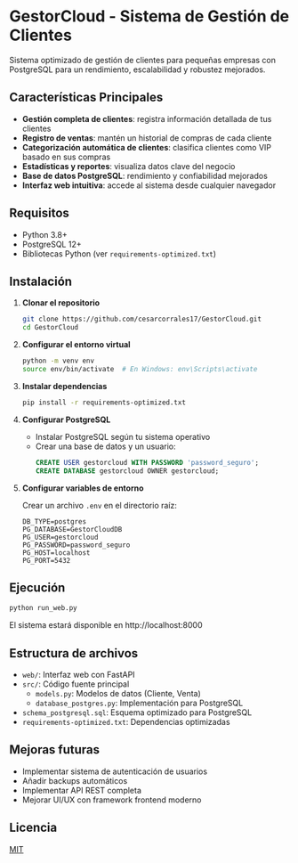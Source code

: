 # GestorCloud - Sistema de Gestión de Clientes

Sistema optimizado de gestión de clientes para pequeñas empresas con PostgreSQL para un rendimiento, escalabilidad y robustez mejorados.

## Características Principales

- **Gestión completa de clientes**: registra información detallada de tus clientes
- **Registro de ventas**: mantén un historial de compras de cada cliente
- **Categorización automática de clientes**: clasifica clientes como VIP basado en sus compras
- **Estadísticas y reportes**: visualiza datos clave del negocio
- **Base de datos PostgreSQL**: rendimiento y confiabilidad mejorados
- **Interfaz web intuitiva**: accede al sistema desde cualquier navegador

## Requisitos

- Python 3.8+
- PostgreSQL 12+
- Bibliotecas Python (ver `requirements-optimized.txt`)

## Instalación

1. **Clonar el repositorio**

   ```bash
   git clone https://github.com/cesarcorrales17/GestorCloud.git
   cd GestorCloud
   ```

2. **Configurar el entorno virtual**

   ```bash
   python -m venv env
   source env/bin/activate  # En Windows: env\Scripts\activate
   ```

3. **Instalar dependencias**

   ```bash
   pip install -r requirements-optimized.txt
   ```

4. **Configurar PostgreSQL**

   - Instalar PostgreSQL según tu sistema operativo
   - Crear una base de datos y un usuario:
     ```sql
     CREATE USER gestorcloud WITH PASSWORD 'password_seguro';
     CREATE DATABASE gestorcloud OWNER gestorcloud;
     ```

5. **Configurar variables de entorno**

   Crear un archivo `.env` en el directorio raíz:
   ```
   DB_TYPE=postgres
   PG_DATABASE=GestorCloudDB
   PG_USER=gestorcloud
   PG_PASSWORD=password_seguro
   PG_HOST=localhost
   PG_PORT=5432
   ```

## Ejecución

```bash
python run_web.py
```

El sistema estará disponible en http://localhost:8000

## Estructura de archivos

- `web/`: Interfaz web con FastAPI
- `src/`: Código fuente principal
  - `models.py`: Modelos de datos (Cliente, Venta)
  - `database_postgres.py`: Implementación para PostgreSQL
- `schema_postgresql.sql`: Esquema optimizado para PostgreSQL
- `requirements-optimized.txt`: Dependencias optimizadas

## Mejoras futuras

- Implementar sistema de autenticación de usuarios
- Añadir backups automáticos
- Implementar API REST completa
- Mejorar UI/UX con framework frontend moderno

## Licencia

[MIT](./LICENSE)
